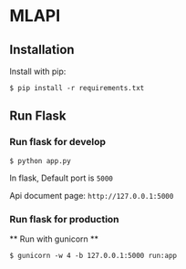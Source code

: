 # MLAPI


## Installation

Install with pip:

```
$ pip install -r requirements.txt
```


## Run Flask
### Run flask for develop
```
$ python app.py
```
In flask, Default port is `5000`

Api document page:  `http://127.0.0.1:5000`

### Run flask for production

** Run with gunicorn **


```
$ gunicorn -w 4 -b 127.0.0.1:5000 run:app

```